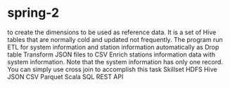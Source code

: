 # spring-2
to create the dimensions to be used as reference data. 
It is a set of Hive tables that are normally cold and updated not frequently. 
The program run ETL for system information and station information automatically as  Drop table Transform JSON files to CSV Enrich stations information data with system information. 
Note that the system information has only one record. You can simply use cross join to accomplish this task Skillset HDFS Hive JSON CSV Parquet Scala SQL REST API
